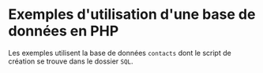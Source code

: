 # Exemples d'utilisation d'une base de données en PHP

Les exemples utilisent la base de données `contacts` dont le script de création se trouve dans le dossier `SQL`.
